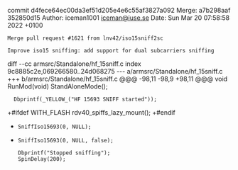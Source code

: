 commit d4fece64ec00da3ef51d205e4e6c55af3827a092
Merge: a7b298aaf 352850d15
Author: iceman1001 <iceman@iuse.se>
Date:   Sun Mar 20 07:58:58 2022 +0100

    Merge pull request #1621 from lnv42/iso15sniff2sc
    
    Improve iso15 sniffing: add support for dual subcarriers sniffing

diff --cc armsrc/Standalone/hf_15sniff.c
index 9c8885c2e,069266580..24d068275
--- a/armsrc/Standalone/hf_15sniff.c
+++ b/armsrc/Standalone/hf_15sniff.c
@@@ -98,11 -98,9 +98,11 @@@ void RunMod(void) 
      StandAloneMode();
  
      Dbprintf(_YELLOW_("HF 15693 SNIFF started"));
 +#ifdef WITH_FLASH
      rdv40_spiffs_lazy_mount();
 +#endif
  
-     SniffIso15693(0, NULL);
+     SniffIso15693(0, NULL, false);
  
      Dbprintf("Stopped sniffing");
      SpinDelay(200);
